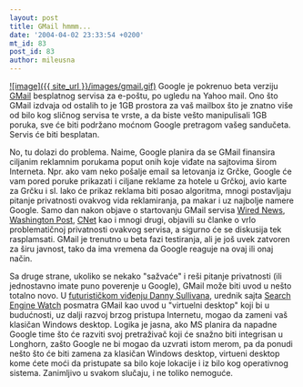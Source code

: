 ```yaml
---
layout: post
title: GMail hmmm...
date: '2004-04-02 23:33:54 +0200'
mt_id: 83
post_id: 83
author: mileusna
---
```

[![image]({{ site_url }}/images/gmail.gif)](http://www.gmail.com) Google je pokrenuo beta verziju [GMail](http://www.google.com/gmail/help/about.html) besplatnog servisa za e-poštu, po ugledu na Yahoo mail. Ono što GMail izdvaja od ostalih to je 1GB prostora za vaš mailbox što je znatno više od bilo kog sličnog servisa te vrste, a da biste vešto manipulisali 1GB poruka, sve će biti podržano moćnom Google pretragom vašeg sandučeta. Servis će biti besplatan.

No, tu dolazi do problema. Naime, Google planira da se GMail finansira ciljanim reklamnim porukama poput onih koje viđate na sajtovima širom Interneta. Npr. ako vam neko pošalje email sa letovanja iz Grčke, Google će vam pored poruke prikazati i ciljane reklame za hotele u Grčkoj, avio karte za Grčku i sl. Iako će prikaz reklama biti posao algoritma, mnogi postavljaju pitanje privatnosti ovakvog vida reklamiranja, pa makar i uz najbolje namere Google. Samo dan nakon objave o startovanju GMail servisa [Wired News](http://www.wired.com/news/business/0,1367,62917,00.html), [Washington Post](http://story.news.yahoo.com/news?tmpl=story2&u=/washpost/20040402/tc_washpost/a43373_2004apr1), [CNet](http://news.com.com/2010-1032_3-5183646.html) kao i mnogi drugi, objavili su članke o vrlo problematičnoj privatnosti ovakvog servisa, a sigurno će se diskusija tek rasplamsati. GMail je trenutno u beta fazi testiranja, ali je još uvek zatvoren za širu javnost, tako da ima vremena da Google reaguje na ovaj ili onaj način.

Sa druge strane, ukoliko se nekako "sažvaće" i reši pitanje privatnosti (ili jednostavno imate puno poverenje u Google), GMail može biti uvod u nešto totalno novo. U [futurističkom viđenju Danny Sullivana](http://searchenginewatch.com/sereport/article.php/3335011), urednik sajta [Search Engine Watch](http://searchenginewatch.com) posmatra GMail kao uvod u "virtuelni desktop" koji bi u budućnosti, uz dalji razvoj brzog pristupa Internetu, mogao da zameni vaš klasičan Windows desktop. Logika je jasna, ako MS planira da napadne Google time što će razviti svoj pretraživač koji će snažno biti integrisan u Longhorn, zašto Google ne bi mogao da uzvrati istom merom, pa da ponudi nešto što će biti zamena za klasičan Windows desktop, virtueni desktop kome ćete moći da pristupate sa bilo koje lokacije i iz bilo kog operativnog sistema. Zanimljivo u svakom slučaju, i ne toliko nemoguće.

